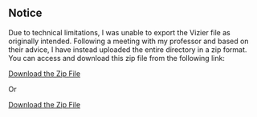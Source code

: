 ## Notice

Due to technical limitations, I was unable to export the Vizier file as originally intended. Following a meeting with my professor and based on their advice, I have instead uploaded the entire directory in a zip format. You can access and download this zip file from the following link:

[Download the Zip File](vizier-520-project-data.zip)

Or

[Download the Zip File]([vizier-520-project-data.zip](https://drive.google.com/file/d/1Z1fGEKtmz_PcWEGYd-0t71CznBBB-vz3/view?usp=sharing)https://drive.google.com/file/d/1Z1fGEKtmz_PcWEGYd-0t71CznBBB-vz3/view?usp=sharing)
